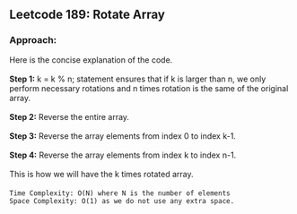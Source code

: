 ## Leetcode 189: Rotate Array
### Approach:
Here is the concise explanation of the code.<br><br>
**Step 1:** k = k % n; statement ensures that if k is larger than n, we only perform necessary rotations and n times rotation is the same of the original array.<br><br>
**Step 2:** Reverse the entire array.<br><br>
**Step 3:** Reverse the array elements from index 0 to index k-1.<br><br>
**Step 4:** Reverse the array elements from index k to index n-1.<br><br>
This is how we will have the k times rotated array.

####
    Time Complexity: O(N) where N is the number of elements
    Space Complexity: O(1) as we do not use any extra space.

  
